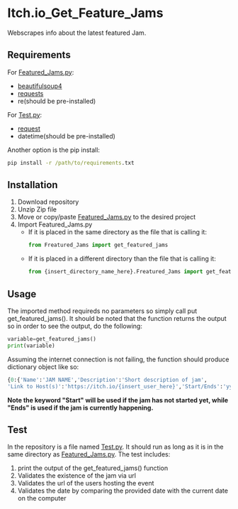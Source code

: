 # Itch.io_Get_Feature_Jams
Webscrapes info about the latest featured Jam.
## Requirements
For [Featured_Jams.py](Featured_Jams.py):
- [beautifulsoup4](https://pypi.org/project/beautifulsoup4/)
- [requests](https://pypi.org/project/requests/)
- re(should be pre-installed)
  
For [Test.py](Test.py):
- [request](https://pypi.org/project/requests/)
- datetime(should be pre-installed)

Another option is the pip install:
```cmd
pip install -r /path/to/requirements.txt
```
## Installation
1. Download repository
2. Unzip Zip file
3. Move or copy/paste [Featured_Jams.py](Featured_Jams.py) to the desired project
4. Import Featured_Jams.py
   - If it is placed in the same directory as the file that is calling it:
     ```python
     from Freatured_Jams import get_featured_jams
     ```
   - If it is placed in a different directory than the file that is calling it:
     ```python
     from {insert_directory_name_here}.Freatured_Jams import get_featured_jams
     ```
## Usage
The imported method requireds no parameters so simply call put get_featured_jams(). It should be noted that the function returns the output so in order to see the output, do the following:
```python
variable=get_featured_jams()
print(variable)
```
Assuming the internet connection is not failing, the function should produce dictionary object like so:
```python
{0:{'Name':'JAM NAME','Description':'Short description of jam',
'Link to Host(s)':'https://itch.io/{insert_user_here}','Start/Ends':'yyyy/mm/dd'}}
```
**Note the keyword "Start" will be used if the jam has not started yet, while "Ends" is used if the jam is currently happening.**
## Test
In the repository is a file named [Test.py](Test.py). It should run as long as it is in the same directory as [Featured_Jams.py](Featured_Jams.py). The test includes:
1. print the output of the get_featured_jams() function
2. Validates the existence of the jam via url
3. Validates the url of the users hosting the event
4. Validates the date by comparing the provided date with the current date on the computer
